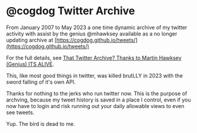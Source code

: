 # @cogdog Twitter Archive
From January 2007 to May 2023 a one time dynamic archive of my twitter activity with assist by the genius @mhawksey available as a no longer updating archive at [https://cogdog.github.io/tweets/](https://cogdog.github.io/tweets/)

For the full details, see [That Twitter Archive? Thanks to Martin Hawksey (Genius) ITS ALIVE](https://cogdogblog.com/2013/01/martin-hawksey-genius/).

This, like most good things in twitter, was killed brutLLY in 2023 with the sword falling of it's own API.

Thanks for nothing to the jerks who run twitter now. This is the purpose of archving, because my tweet history is saved in a place I control, even if you now have to login and risk running out your daily allowable views to even see tweets.

Yup. The bird is dead to me.

